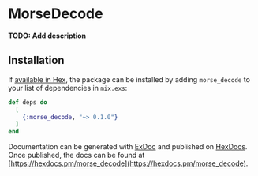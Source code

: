 # MorseDecode

**TODO: Add description**

## Installation

If [available in Hex](https://hex.pm/docs/publish), the package can be installed
by adding `morse_decode` to your list of dependencies in `mix.exs`:

```elixir
def deps do
  [
    {:morse_decode, "~> 0.1.0"}
  ]
end
```

Documentation can be generated with [ExDoc](https://github.com/elixir-lang/ex_doc)
and published on [HexDocs](https://hexdocs.pm). Once published, the docs can
be found at [https://hexdocs.pm/morse_decode](https://hexdocs.pm/morse_decode).

